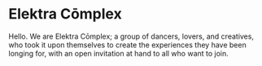 Elektra Cōmplex
==============

Hello. We are Elektra Cōmplex; a group of dancers, lovers, and creatives, who took it upon themselves to create the experiences they have been longing for, with an open invitation at hand to all who want to join.
